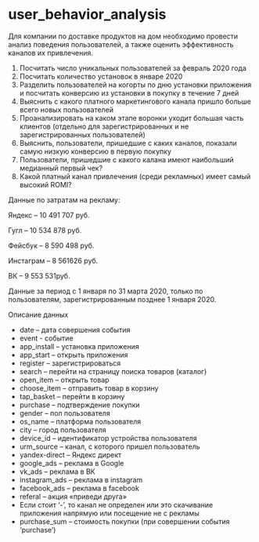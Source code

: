 # user_behavior_analysis
Для компании по доставке продуктов на дом необходимо провести анализ поведения пользователей, а также оценить эффективность каналов их привлечения.

1. Посчитать число уникальных пользователей за февраль 2020 года
2. Посчитать количество установок в январе 2020
3. Разделить пользователей на когорты по дню установки приложения и посчитать конверсию из установки в покупку в течение 7 дней 
4. Выяснить с какого платного маркетингового канала пришло больше всего новых пользователей
5. Проанализировать на каком этапе воронки уходит большая часть клиентов (отдельно для зарегистрированных и не зарегистрированных пользователей)
6. Выяснить, пользователи, пришедшие с каких каналов, показали самую низкую конверсию в первую покупку
7. Пользователи, пришедшие с какого калана имеют наибольший медианный первый чек?
8. Какой платный канал привлечения (среди рекламных) имеет самый высокий ROMI?

Данные по затратам на рекламу:

Яндекс – 10 491 707 руб.

Гугл – 10 534 878 руб.

Фейсбук – 8 590 498 руб.

Инстаграм – 8 561626 руб.

ВК – 9 553 531руб.

Данные за период с 1 января по 31 марта 2020, только по пользователям, зарегистрированным позднее 1 января 2020.

Описание данных

- date – дата совершения события
- event - событие
- app_install – установка приложения
- app_start – открыть приложения
- register – зарегистрироваться
- search – перейти на страницу поиска товаров (каталог)
- open_item – открыть товар
- choose_item – отправить товар в корзину
- tap_basket – перейти в корзину
- purchase – подтверждение покупки
- gender – пол пользователя
- os_name – платформа пользователя
- city – город пользователя
- device_id – идентификатор устройства пользователя
- urm_source – канал, с которого пришел пользователь
- yandex-direct – Яндекс директ
- google_ads – реклама в Google
- vk_ads – реклама в ВК
- instagram_ads – реклама в instagram
- facebook_ads – реклама в facebook
- referal – акция «приведи друга»
- Если стоит ‘-’, то канал не определен или это скачивание приложения напрямую или посещение не с рекламы
- purchase_sum – стоимость покупки (при совершении события ‘purchase’)
